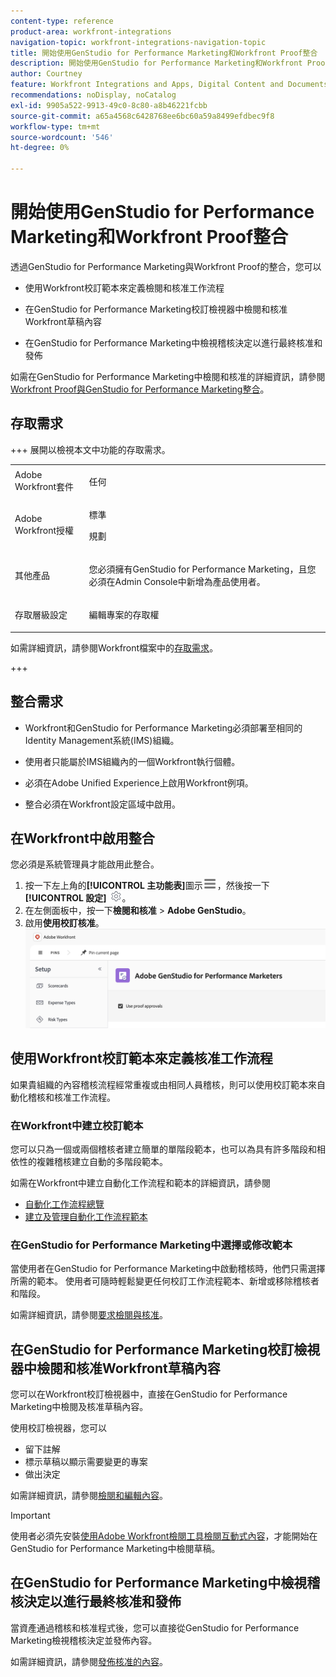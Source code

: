 ```yaml
---
content-type: reference
product-area: workfront-integrations
navigation-topic: workfront-integrations-navigation-topic
title: 開始使用GenStudio for Performance Marketing和Workfront Proof整合
description: 開始使用GenStudio for Performance Marketing和Workfront Proof整合
author: Courtney
feature: Workfront Integrations and Apps, Digital Content and Documents
recommendations: noDisplay, noCatalog
exl-id: 9905a522-9913-49c0-8c80-a8b46221fcbb
source-git-commit: a65a4568c6428768ee6bc60a59a8499efdbec9f8
workflow-type: tm+mt
source-wordcount: '546'
ht-degree: 0%

---
```


# 開始使用GenStudio for Performance Marketing和Workfront Proof整合

透過GenStudio for Performance Marketing與Workfront Proof的整合，您可以

* 使用Workfront校訂範本來定義檢閱和核准工作流程

* 在GenStudio for Performance Marketing校訂檢視器中檢閱和核准Workfront草稿內容

* 在GenStudio for Performance Marketing中檢視稽核決定以進行最終核准和發佈

如需在GenStudio for Performance Marketing中檢閱和核准的詳細資訊，請參閱[Workfront Proof與GenStudio for Performance Marketing整合](https://experienceleague.adobe.com/en/docs/genstudio-for-performance-marketing/user-guide/approve/proof-integration)。


## 存取需求

+++ 展開以檢視本文中功能的存取需求。

<table style="table-layout:auto"> 
 <col> 
 <col> 
 <tbody> 
 <tr> 
   <td role="rowheader">Adobe Workfront套件</td> 
   <td> 
   <p>任何</p> 
   </td> 
  </tr> 
  <tr> 
   <td role="rowheader">Adobe Workfront授權</td> 
   <td> 
   <p>標準 </p> 
   <p>規劃 </p></td> 
  </tr> 
  <tr> 
   <td role="rowheader">其他產品</td> 
   <td> 
   <p> 您必須擁有GenStudio for Performance Marketing，且您必須在Admin Console中新增為產品使用者。 </p> </td> 
  </tr> 
  <tr> 
   <td role="rowheader">存取層級設定</td> 
   <td> <p>編輯專案的存取權</p> </td> 
  </tr> 
 </tbody> 
</table>

如需詳細資訊，請參閱Workfront檔案中的[存取需求](/help/quicksilver/administration-and-setup/add-users/access-levels-and-object-permissions/access-level-requirements-in-documentation.md)。

+++


## 整合需求

* Workfront和GenStudio for Performance Marketing必須部署至相同的Identity Management系統(IMS)組織。

* 使用者只能屬於IMS組織內的一個Workfront執行個體。

* 必須在Adobe Unified Experience上啟用Workfront例項。

* 整合必須在Workfront設定區域中啟用。


## 在Workfront中啟用整合

您必須是系統管理員才能啟用此整合。

1. 按一下左上角的&#x200B;**[!UICONTROL 主功能表]**&#x200B;圖示![主功能表](/help/_includes/assets/main-menu-icon-left-nav.png)，然後按一下&#x200B;**[!UICONTROL 設定]** ![設定圖示](/help/_includes/assets/gear-icon-setup.png)。
1. 在左側面板中，按一下&#x200B;**檢閱和核准** > **Adobe GenStudio**。
1. 啟用&#x200B;**使用校訂核准**。
   ![啟用GenStudio設定的校訂](assets/enable-proofing-gs.png)

## 使用Workfront校訂範本來定義核准工作流程

如果貴組織的內容稽核流程經常重複或由相同人員稽核，則可以使用校訂範本來自動化稽核和核准工作流程。

### 在Workfront中建立校訂範本

您可以只為一個或兩個稽核者建立簡單的單階段範本，也可以為具有許多階段和相依性的複雜稽核建立自動的多階段範本。

如需在Workfront中建立自動化工作流程和範本的詳細資訊，請參閱

* [自動化工作流程總覽](/help/quicksilver/review-and-approve-work/proofing/proofing-overview/automated-workflow.md)
* [建立及管理自動化工作流程範本](/help/quicksilver/administration-and-setup/manage-workfront/configure-proofing/create-manage-automated-workflow-templates.md)

### 在GenStudio for Performance Marketing中選擇或修改範本

當使用者在GenStudio for Performance Marketing中啟動稽核時，他們只需選擇所需的範本。 使用者可隨時輕鬆變更任何校訂工作流程範本、新增或移除稽核者和階段。

如需詳細資訊，請參閱[要求檢閱與核准](https://experienceleague.adobe.com/en/docs/genstudio-for-performance-marketing/user-guide/approve/request-review)。

## 在GenStudio for Performance Marketing校訂檢視器中檢閱和核准Workfront草稿內容

您可以在Workfront校訂檢視器中，直接在GenStudio for Performance Marketing中檢閱及核准草稿內容。

使用校訂檢視器，您可以

* 留下註解
* 標示草稿以顯示需要變更的專案
* 做出決定

如需詳細資訊，請參閱[檢閱和編輯內容](https://experienceleague.adobe.com/en/docs/genstudio-for-performance-marketing/user-guide/approve/review-and-edit)。


>[!IMPORTANT]
>
>使用者必須先安裝[使用Adobe Workfront檢閱工具檢閱互動式內容](/help/quicksilver/review-and-approve-work/proofing/reviewing-proofs-within-workfront/review-a-proof/review-proof-in-web-viewer-extension.md)，才能開始在GenStudio for Performance Marketing中檢閱草稿。


## 在GenStudio for Performance Marketing中檢視稽核決定以進行最終核准和發佈

當資產通過稽核和核准程式後，您可以直接從GenStudio for Performance Marketing檢視稽核決定並發佈內容。

如需詳細資訊，請參閱[發佈核准的內容](https://experienceleague.adobe.com/en/docs/genstudio-for-performance-marketing/user-guide/approve/publish-content)。
